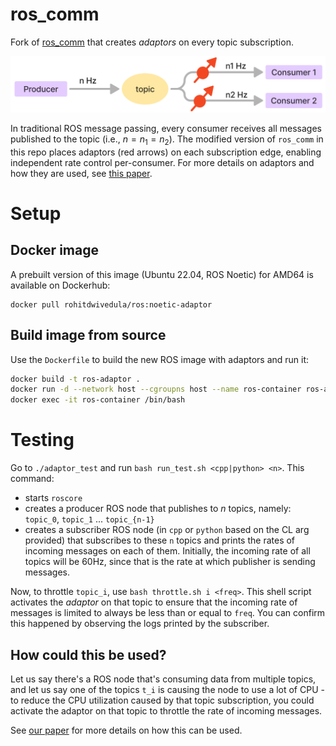 # ros_comm
Fork of [ros_comm](https://github.com/ros/ros_comm) that creates *adaptors* on every topic subscription. 

![Picture of a three ROS nodes - Producer, Consumer 1 and Consumer 2. Consumer 1 and Consumer 2 subscribe to a topic which Producer is publishing new messages to at n Hz. Adaptors forward messages to Consumer 1 and Consumer 2 at n1 and n2 Hz respectively](adaptor.png)

In traditional ROS message passing, every consumer receives all messages published to the topic (i.e., $n=n_1=n_2$). The modified version of `ros_comm` in this repo places adaptors (red arrows) on each subscription edge, enabling independent rate control per-consumer. For more details on adaptors and how they are used, see [this paper](https://arxiv.org/abs/2501.10513).

# Setup
## Docker image
A prebuilt version of this image (Ubuntu 22.04, ROS Noetic) for AMD64 is available on Dockerhub:

```
docker pull rohitdwivedula/ros:noetic-adaptor
```

## Build image from source
Use the `Dockerfile` to build the new ROS image with adaptors and run it:

```bash
docker build -t ros-adaptor .
docker run -d --network host --cgroupns host --name ros-container ros-adaptor:latest sleep infinity
docker exec -it ros-container /bin/bash
```

# Testing
Go to `./adaptor_test` and run `bash run_test.sh <cpp|python> <n>`. This command:

+ starts `roscore`
+ creates a producer ROS node that publishes to $n$ topics, namely: `topic_0`, `topic_1` ... `topic_{n-1}`
+ creates a subscriber ROS node (in `cpp` or `python` based on the CL arg provided) that subscribes to these `n` topics and prints the rates of incoming messages on each of them. Initially, the incoming rate of all topics will be 60Hz, since that is the rate at which publisher is sending messages.

Now, to throttle `topic_i`, use  `bash throttle.sh i <freq>`. This shell script activates the *adaptor* on that topic to ensure that the incoming rate of messages is limited to always be less than or equal to `freq`. You can confirm this happened by observing the logs printed by the subscriber. 

## How could this be used?
Let us say there's a ROS node that's consuming data from multiple topics, and let us say one of the topics `t_i` is causing the node to use a lot of CPU - to reduce the CPU utilization caused by that topic subscription, you could activate the adaptor on that topic to throttle the rate of incoming messages. 

See [our paper](https://arxiv.org/abs/2501.10513) for more details on how this can be used.